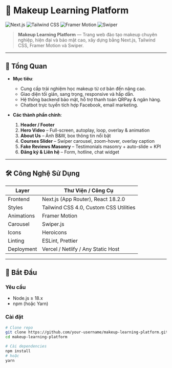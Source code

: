 # 🎨 Makeup Learning Platform

![Next.js](https://img.shields.io/badge/Next.js-15.2.3-black?logo=next.js)
![Tailwind CSS](https://img.shields.io/badge/TailwindCSS-4.0-blue?logo=tailwind-css)
![Framer Motion](https://img.shields.io/badge/FramerMotion-10.12.16-purple?logo=framer)
![Swiper](https://img.shields.io/badge/Swiper-10.1.0-yellow?logo=swiper)

> **Makeup Learning Platform** — Trang web đào tạo makeup chuyên nghiệp, hiện đại và bảo mật cao, xây dựng bằng Next.js, Tailwind CSS, Framer Motion và Swiper.

---

## 📖 Tổng Quan

- **Mục tiêu**:

  - Cung cấp trải nghiệm học makeup từ cơ bản đến nâng cao.
  - Giao diện tối giản, sang trọng, responsive và hấp dẫn.
  - Hệ thống backend bảo mật, hỗ trợ thanh toán QRPay & ngân hàng.
  - Chatbot trực tuyến tích hợp Facebook, email marketing.

- **Các thành phần chính**:
  1. **Header / Footer**
  2. **Hero Video** – Full-screen, autoplay, loop, overlay & animation
  3. **About Us** – Ảnh B&W, box thông tin nổi bật
  4. **Courses Slider** – Swiper carousel, zoom-hover, overlay caption
  5. **Fake Reviews Masonry** – Testimonials masonry + auto-slide + KPI
  6. **Đăng ký & Liên hệ** – Form, hotline, chat widget

---

## 🛠️ Công Nghệ Sử Dụng

| Layer      | Thư Viện / Công Cụ                     |
| ---------- | -------------------------------------- |
| Frontend   | Next.js (App Router), React 18.2.0     |
| Styles     | Tailwind CSS 4.0, Custom CSS Utilities |
| Animations | Framer Motion                          |
| Carousel   | Swiper.js                              |
| Icons      | Heroicons                              |
| Linting    | ESLint, Prettier                       |
| Deployment | Vercel / Netlify / Any Static Host     |

---

## 🚀 Bắt Đầu

### Yêu cầu

- Node.js ≥ 18.x
- npm (hoặc Yarn)

### Cài đặt

```bash
# Clone repo
git clone https://github.com/your-username/makeup-learning-platform.git
cd makeup-learning-platform

# Cài dependencies
npm install
# hoặc
yarn
```
